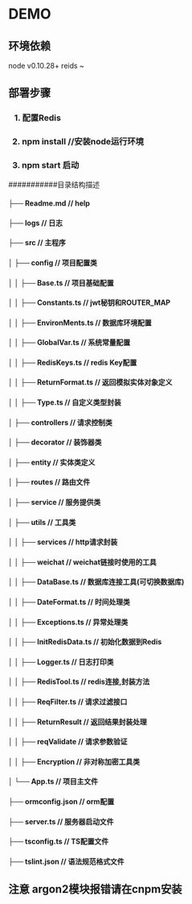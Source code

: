 DEMO
===========================


## 环境依赖
node v0.10.28+
reids ~


## 部署步骤

### &nbsp;&nbsp; 1. 配置Redis



### &nbsp;&nbsp;2. npm install  //安装node运行环境


### &nbsp;&nbsp;3. npm start 启动

###########目录结构描述
#### ├── Readme.md                   // help
#### ├── logs                        // 日志
#### ├── src                         // 主程序
#### │   ├── config                  // 项目配置类
#### │   │   ├── Base.ts             // 项目基础配置
#### │   │   ├── Constants.ts        // jwt秘钥和ROUTER_MAP
#### │   │   ├── EnvironMents.ts     // 数据库环境配置
#### │   │   ├── GlobalVar.ts        // 系统常量配置
#### │   │   ├── RedisKeys.ts        // redis Key配置
#### │   │   ├── ReturnFormat.ts     // 返回模拟实体对象定义
#### │   │   ├── Type.ts             // 自定义类型封装
#### │   ├── controllers             // 请求控制类
#### │   ├── decorator               // 装饰器类
#### │   ├── entity                  // 实体类定义
#### │   ├── routes                  // 路由文件
#### │   ├── service                 // 服务提供类
#### │   ├── utils                   // 工具类
#### │   │   ├── services            // http请求封装
#### │   │   ├── weichat             // weichat链接时使用的工具
#### │   │   ├── DataBase.ts         // 数据库连接工具(可切换数据库)
#### │   │   ├── DateFormat.ts       // 时间处理类
#### │   │   ├── Exceptions.ts       // 异常处理类
#### │   │   ├── InitRedisData.ts    // 初始化数据到Redis
#### │   │   ├── Logger.ts           // 日志打印类
#### │   │   ├── RedisTool.ts        // redis连接,封装方法
#### │   │   ├── ReqFilter.ts        // 请求过滤接口
#### │   │   ├── ReturnResult        // 返回结果封装处理
#### │   │   ├── reqValidate         // 请求参数验证
#### │   │   ├── Encryption          // 非对称加密工具类
#### │   └── App.ts                  // 项目主文件
#### ├── ormconfig.json              // orm配置
#### ├── server.ts                   // 服务器启动文件
#### ├── tsconfig.ts                 // TS配置文件
#### ├── tslint.json                 // 语法规范格式文件
#### 

## 注意 argon2模块报错请在cnpm安装